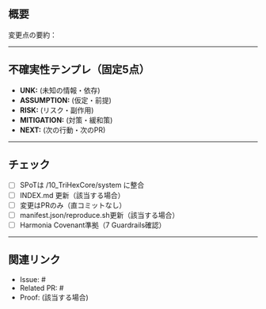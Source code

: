## 概要

変更点の要約：

---

## 不確実性テンプレ（固定5点）

- **UNK:** (未知の情報・依存)
- **ASSUMPTION:** (仮定・前提)
- **RISK:** (リスク・副作用)
- **MITIGATION:** (対策・緩和策)
- **NEXT:** (次の行動・次のPR)

---

## チェック

- [ ] SPoTは /10_TriHexCore/system に整合
- [ ] INDEX.md 更新（該当する場合）
- [ ] 変更はPRのみ（直コミットなし）
- [ ] manifest.json/reproduce.sh更新（該当する場合）
- [ ] Harmonia Covenant準拠（7 Guardrails確認）

---

## 関連リンク

- Issue: #
- Related PR: #
- Proof: (該当する場合)
